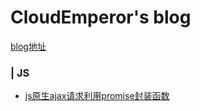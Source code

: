 # CloudEmperor's blog

[blog地址](https://CloudEmperor.github.io/blog) 

### | JS

* [js原生ajax请求利用promise封装函数](https://CloudEmperor.github/blog/blog/master/markdown/js/js原生ajax请求利用promise封装函数.md) 